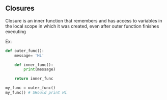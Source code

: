 ## Closures

Closure is an inner function that remembers and has access to variables in the local scope in which it was created, even after outer function finishes executing

Ex:

```python
def outer_func():
    message= 'Hi'

    def inner_func():
        print(message)

    return inner_func

my_func = outer_func()
my_func() # SHould print Hi

```